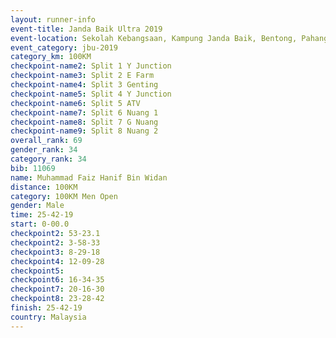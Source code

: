 ```yaml
---
layout: runner-info 
event-title: Janda Baik Ultra 2019
event-location: Sekolah Kebangsaan, Kampung Janda Baik, Bentong, Pahang, Malaysia
event_category: jbu-2019 
category_km: 100KM 
checkpoint-name2: Split 1 Y Junction  
checkpoint-name3: Split 2 E Farm  
checkpoint-name4: Split 3 Genting  
checkpoint-name5: Split 4 Y Junction 
checkpoint-name6: Split 5 ATV 
checkpoint-name7: Split 6 Nuang 1 
checkpoint-name8: Split 7 G Nuang 
checkpoint-name9: Split 8 Nuang 2 
overall_rank: 69
gender_rank: 34
category_rank: 34
bib: 11069
name: Muhammad Faiz Hanif Bin Widan
distance: 100KM
category: 100KM Men Open
gender: Male
time: 25-42-19
start: 0-00.0
checkpoint2: 53-23.1
checkpoint2: 3-58-33
checkpoint3: 8-29-18
checkpoint4: 12-09-28
checkpoint5: 
checkpoint6: 16-34-35
checkpoint7: 20-16-30
checkpoint8: 23-28-42
finish: 25-42-19
country: Malaysia
---
```

